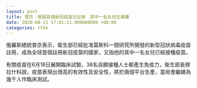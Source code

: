 ```yaml
---
layout: post
title: 普京：俄國首個新冠疫苗已註冊　其中一名女兒已接種
date: 2020-08-11 17:01:11.000000000 +08:00
categories: rthk
---
```


俄羅斯總統普京表示，衛生部已經批准莫斯科一間研究所開發的新型冠狀病毒疫苗註冊，成為全球首個註冊新冠疫苗的國家，又指他的其中一名女兒已經接種疫苗。

有關疫苗在6月18日展開臨床試驗，38名自願接種人士都產生免疫力，衛生部長穆拉什科說，疫苗表現出很高的有效性及安全性，將於兩個平台生產，當局會繼續為幾千人作臨床測試。
